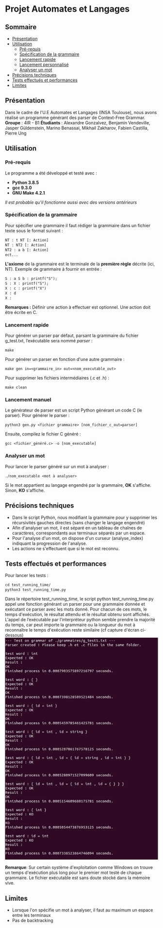 


# Projet Automates et Langages
## Sommaire
- [Présentation](#présentation)
- [Utilisation](#utilisation)
  * [Pré-requis](#pré-requis)
  * [Spécification de la grammaire](#spécification-de-la-grammaire)
  * [Lancement rapide](#lancement-rapide)
  * [Lancement personnalisé](#lancement-personnalisé)
  * [Analyser un mot](#analyser-un-mot)
- [Précisions techniques](#précisions-techniques)
- [Tests effectués et performances](#tests-effectués-et-performances)
- [Limites](#limites)


## Présentation
Dans le cadre de l'U.E Automates et Langages (INSA Toulouse), nous avons réalisé un programme générant des parser de Context-Free Grammar.
**Groupe** : 4IR - B1 
**Étudiants** : Alexandre Gonzalvez, Benjamin Vendeville, Jasper Güldenstein, Marino Benassai, Mikhail Zakharov, Fabien Castilla, Pierre Ung

## Utilisation
### Pré-requis
Le programme a été développé et testé  avec :

 - **Python 3.8.5**
 - **gcc 9.3.0**
 - **GNU Make 4.2.1**

*Il est probable qu'il fonctionne aussi avec des versions antérieurs* 

### Spécification de la grammaire
Pour spécifier une grammaire il faut rédiger la grammaire dans un fichier texte sous le format suivant :

    NT : t NT [: Action]
    NT : NT2 [: Action]
    NT2 : a b [: Action]
    ect... 
**L'axiome** de la grammaire est le terminale de la **première règle** décrite (ici, NT).
Exemple de grammaire à fournir en entrée :

    S : a S b : printf("S");
    S : X : printf("S");
    X : c : printf("X")
    X : d
    X : 

**Remarques :** 
Définir une action à effectuer est optionnel. Une action doit être écrite en C.



### Lancement rapide
Pour générer un parser par défaut, parsant la grammaire du fichier g_test.txt, l’exécutable sera nommé *parser*  :

    make
    
Pour générer un parser en fonction d'une autre grammaire : 

    make gen in=<grammaire_in> out=<nom_executable_out>
    
Pour supprimer les fichiers intermédiaires (.c et .h) : 

    make clean

### Lancement manuel
Le générateur de parser est un script Python générant un code C (le parser). Pour générer le parser :

    python3 gen.py <fichier grammaire> [nom_fichier_c_out=parser]

Ensuite, compilez le fichier C généré : 

    gcc <fichier_généré.c> -o [nom_executable]

### Analyser un mot
Pour lancer le parser généré sur un mot à analyser :

    ./nom_executable <mot à analyser>
Si le mot appartient au langage engendré par la grammaire, **OK** s'affiche. Sinon, **KO** s'affiche. 

## Précisions techniques

 - Dans le script Python, nous modifiant la grammaire pour y supprimer les récursivités gauches directes (sans changer le langage engendré)
 -  Afin d'analyser un mot, il est séparé en un tableau de chaînes de caractères, correspondants aux terminaux séparés par un espace.
 - Pour l'analyse d'un mot, on dispose d'un curseur (analyse_index) indiquant la progression de l'analyse.
 - Les actions ne s'effectuent que si le mot est reconnu. 

## Tests effectués et performances
Pour lancer les tests : 

    cd test_running_time/
    python3 test_running_time.py

Dans le répertoire test_running_time, le script python test_running_time.py appel une fonction générant un parser pour une grammaire donnée et exécutant ce parser avec les mots donné. Pour chacun de ces mots, le temps d'exécution, le résultat attendu et le résultat obtenu sont affichés.
L'appel de l’exécutable par l’interpréteur python semble prendre la majorité du temps, car peut importe la grammaire ou la longueur du mot à reconnaître le temps d'exécution reste similaire (cf capture d'écran ci-dessous)
![Capture d'écran de l'exécution du script test_running_time.py](/images/screenshot_running_time.JPG)

**Remarque**: Sur certain système d'exploitation comme Windows on trouve un temps d'exécution plus long pour le premier mot testé de chaque grammaire. Le fichier exécutable est sans doute stocké dans la mémoire vive.

## Limites

 - Lorsque l'on spécifie un mot à analyser, il faut au maximum un espace entre les terminaux
 - Pas de backtracking  
